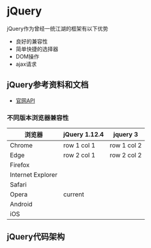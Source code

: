 # jQuery

jQuery作为曾经一统江湖的框架有以下优势

* 良好的兼容性
* 简单快捷的选择器
* DOM操作
* ajax请求

## jQuery参考资料和文档

- [官网API](https://api.jquery.com/)

### 不同版本浏览器兼容性

浏览器| jQuery 1.12.4  | jquery 3
---|---|---
Chrome | row 1 col 1 | row 1 col 2
Edge | row 2 col 1 | row 2 col 2
Firefox | |
Internet Explorer |  |
Safari |  | 
Opera | current |
Android | |
iOS | |

## jQuery代码架构
